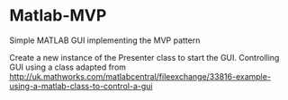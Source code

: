 # Matlab-MVP
Simple MATLAB GUI implementing the MVP pattern

Create a new instance of the Presenter class to start the GUI.
Controlling GUI using a class adapted from http://uk.mathworks.com/matlabcentral/fileexchange/33816-example-using-a-matlab-class-to-control-a-gui
